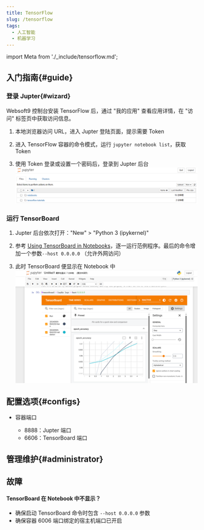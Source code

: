 ```yaml
---
title: TensorFlow
slug: /tensorflow
tags:
  - 人工智能
  - 机器学习
---
```


import Meta from './_include/tensorflow.md';

<Meta name="meta" />

## 入门指南{#guide}

### 登录 Jupter{#wizard}

Websoft9 控制台安装 TensorFlow 后，通过 "我的应用" 查看应用详情，在 "访问" 标签页中获取访问信息。  

1. 本地浏览器访问 URL，进入 Jupter 登陆页面，提示需要 Token

2. 进入 TensorFlow 容器的命令模式，运行 `jupyter notebook list`，获取 Token

3. 使用 Token 登录或设置一个密码后，登录到 Jupter 后台
   ![](./assets/tensorflow-jupter-websoft9.png)

### 运行 TensorBoard

1. Jupter 后台依次打开："New" > "Python 3 (ipykernel)"

2. 参考 [Using TensorBoard in Notebooks](https://tensorflow.google.cn/tensorboard/tensorboard_in_notebooks)，逐一运行范例程序。最后的命令增加一个参数`--host 0.0.0.0` （允许外网访问）

4. 此时 TensorBoard 便显示在 Notebook 中
   ![](./assets/tensorflow-dashjupter-websoft9.png)


## 配置选项{#configs}

- 容器端口

  - 8888：Jupter 端口
  - 6606：TensorBoard 端口

## 管理维护{#administrator}

## 故障

#### TensorBoard 在 Notebook 中不显示？

- 确保启动 TensorBoard 命令时包含 `--host 0.0.0.0` 参数
- 确保容器 6006 端口绑定的宿主机端口已开启
